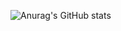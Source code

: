 ![Anurag's GitHub stats](https://github-readme-stats.vercel.app/api?username=AlixMil&show_icons=true)
